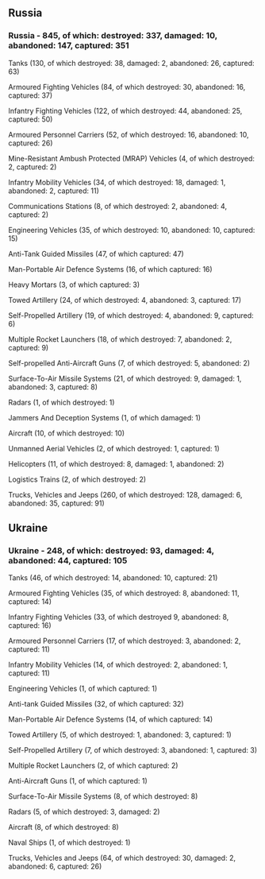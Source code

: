 
 
 ## Russia
 
 ### Russia - 845, of which: destroyed: 337, damaged: 10, abandoned: 147, captured: 351

 

 

 Tanks (130, of which destroyed: 38, damaged: 2, abandoned: 26, captured: 63)

 Armoured Fighting Vehicles (84, of which destroyed: 30, abandoned: 16, captured: 37)

 Infantry Fighting Vehicles (122, of which destroyed: 44, abandoned: 25, captured: 50)

 Armoured Personnel Carriers (52, of which destroyed: 16, abandoned: 10, captured: 26)

 Mine-Resistant Ambush Protected (MRAP) Vehicles (4, of which destroyed: 2, captured: 2)

 Infantry Mobility Vehicles (34, of which destroyed: 18, damaged: 1, abandoned: 2, captured: 11)

 Communications Stations (8, of which destroyed: 2, abandoned: 4, captured: 2)

 Engineering Vehicles (35, of which destroyed: 10, abandoned: 10, captured: 15)

 Anti-Tank Guided Missiles (47, of which captured: 47)

 Man-Portable Air Defence Systems (16, of which captured: 16)

 Heavy Mortars (3, of which captured: 3)

 Towed Artillery (24, of which destroyed: 4, abandoned: 3, captured: 17)

 Self-Propelled Artillery (19, of which destroyed: 4, abandoned: 9, captured: 6)

 Multiple Rocket Launchers (18, of which destroyed: 7, abandoned: 2, captured: 9)

 Self-propelled Anti-Aircraft Guns (7, of which destroyed: 5, abandoned: 2)

 Surface-To-Air Missile Systems (21, of which destroyed: 9, damaged: 1, abandoned: 3, captured: 8)

 Radars (1, of which destroyed: 1)

 Jammers And Deception Systems (1, of which damaged: 1)

 Aircraft (10, of which destroyed: 10)

 Unmanned Aerial Vehicles (2, of which destroyed: 1, captured: 1)

 Helicopters (11, of which destroyed: 8, damaged: 1, abandoned: 2)

 Logistics Trains (2, of which destroyed: 2)

 Trucks, Vehicles and Jeeps (260, of which destroyed: 128, damaged: 6, abandoned: 35, captured: 91)

 
 
 ## Ukraine
 
 ### Ukraine - 248, of which: destroyed: 93, damaged: 4, abandoned: 44, captured: 105

 

 

 Tanks (46, of which destroyed: 14, abandoned: 10, captured: 21)

 Armoured Fighting Vehicles (35, of which destroyed: 8, abandoned: 11, captured: 14)

 Infantry Fighting Vehicles (33, of which destroyed 9, abandoned: 8, captured: 16)

 Armoured Personnel Carriers (17, of which destroyed: 3, abandoned: 2, captured: 11)

 Infantry Mobility Vehicles (14, of which destroyed: 2, abandoned: 1, captured: 11)

 Engineering Vehicles (1, of which captured: 1)

 Anti-tank Guided Missiles (32, of which captured: 32)

 Man-Portable Air Defence Systems (14, of which captured: 14)

 Towed Artillery (5, of which destroyed: 1, abandoned: 3, captured: 1)

 Self-Propelled Artillery (7, of which destroyed: 3, abandoned: 1, captured: 3)

 Multiple Rocket Launchers (2, of which captured: 2)

 Anti-Aircraft Guns (1, of which captured: 1)

 Surface-To-Air Missile Systems (8, of which destroyed: 8)

 

 

 Radars (5, of which destroyed: 3, damaged: 2)

 Aircraft (8, of which destroyed: 8)

 Naval Ships (1, of which destroyed: 1)

 Trucks, Vehicles and Jeeps (64, of which destroyed: 30, damaged: 2, abandoned: 6, captured: 26)

